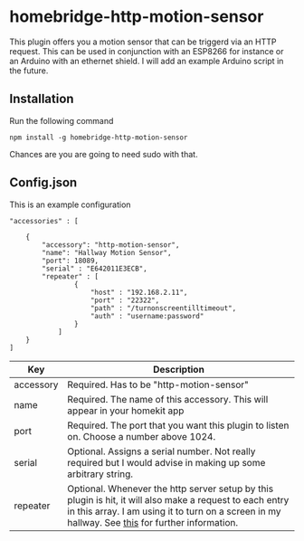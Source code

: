 # homebridge-http-motion-sensor

This plugin offers you a motion sensor that can be triggerd via an HTTP request. This can be used in conjunction with an ESP8266 for instance or an Arduino with an ethernet shield. I will add an example Arduino script in the future.

## Installation

Run the following command
```
npm install -g homebridge-http-motion-sensor
```

Chances are you are going to need sudo with that.

## Config.json

This is an example configuration

```
"accessories" : [
    
    {
        "accessory": "http-motion-sensor",
        "name": "Hallway Motion Sensor",
        "port": 18089,
        "serial" : "E642011E3ECB",
        "repeater" : [
                {
                    "host" : "192.168.2.11",
                    "port" : "22322",
                    "path" : "/turnonscreentilltimeout",
                    "auth" : "username:password"
                }
            ]
    }
]    
```

| Key           | Description                                                                        |
|---------------|------------------------------------------------------------------------------------|
| accessory     | Required. Has to be "http-motion-sensor"                                             |
| name          | Required. The name of this accessory. This will appear in your homekit app         |
| port         | Required. The port that you want this plugin to listen on. Choose a number above 1024. |
| serial         | Optional. Assigns a serial number. Not really required but I would advise in making up some arbitrary string. |
| repeater         | Optional. Whenever the http server setup by this plugin is hit, it will also make a request to each entry in this array. I am using it to turn on a screen in my hallway. See [this](https://nodejs.org/api/http.html#http_http_get_options_callback) for further information. |
